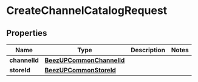 
# CreateChannelCatalogRequest

## Properties
Name | Type | Description | Notes
------------ | ------------- | ------------- | -------------
**channelId** | [**BeezUPCommonChannelId**](BeezUPCommonChannelId.md) |  | 
**storeId** | [**BeezUPCommonStoreId**](BeezUPCommonStoreId.md) |  | 



